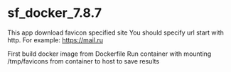 # sf_docker_7.8.7

This app download favicon specified site
You should specify url start with http. For example: https://mail.ru

First build docker image from Dockerfile
Run container with mounting /tmp/favicons from container to host to save results
